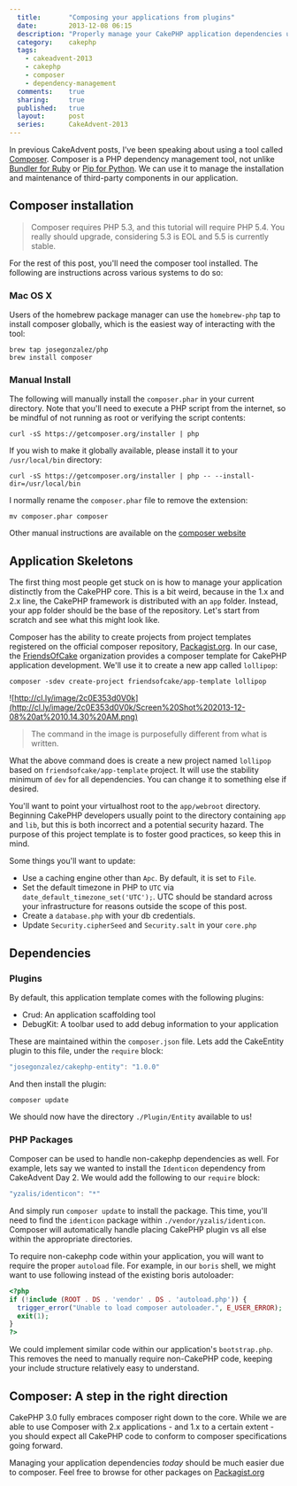 ```yaml
---
  title:       "Composing your applications from plugins"
  date:        2013-12-08 06:15
  description: "Properly manage your CakePHP application dependencies using Composer, a PHP dependency management tool"
  category:    cakephp
  tags:
    - cakeadvent-2013
    - cakephp
    - composer
    - dependency-management
  comments:    true
  sharing:     true
  published:   true
  layout:      post
  series:      CakeAdvent-2013
---
```


In previous CakeAdvent posts, I've been speaking about using a tool called [Composer](http://getcomposer.org/). Composer is a PHP dependency management tool, not unlike [Bundler for Ruby](http://bundler.io/) or [Pip for Python](http://www.pip-installer.org/en/latest/). We can use it to manage the installation and maintenance of third-party components in our application.

## Composer installation

> Composer requires PHP 5.3, and this tutorial will require PHP 5.4. You really should upgrade, considering 5.3 is EOL and 5.5 is currently stable.

For the rest of this post, you'll need the composer tool installed. The following are instructions across various systems to do so:

### Mac OS X

Users of the homebrew package manager can use the `homebrew-php` tap to install composer globally, which is the easiest way of interacting with the tool:

```shell
brew tap josegonzalez/php
brew install composer
```

### Manual Install

The following will manually install the `composer.phar` in your current directory. Note that you'll need to execute a PHP script from the internet, so be mindful of not running as root or verifying the script contents:

```shell
curl -sS https://getcomposer.org/installer | php
```

If you wish to make it globally available, please install it to your `/usr/local/bin` directory:

```shell
curl -sS https://getcomposer.org/installer | php -- --install-dir=/usr/local/bin
```

I normally rename the `composer.phar` file to remove the extension:

```shell
mv composer.phar composer
```

Other manual instructions are available on the [composer website](http://getcomposer.org/download/)

## Application Skeletons

The first thing most people get stuck on is how to manage your application distinctly from the CakePHP core. This is a bit weird, because in the 1.x and 2.x line, the CakePHP framework is distributed with an `app` folder. Instead, your app folder should be the base of the repository. Let's start from scratch and see what this might look like.

Composer has the ability to create projects from project templates registered on the official composer repository, [Packagist.org](https://packagist.org/). In our case, the [FriendsOfCake](http://friendsofcake.com/) organization provides a composer template for CakePHP application development. We'll use it to create a new app called `lollipop`:

```shell
composer -sdev create-project friendsofcake/app-template lollipop
```

![http://cl.ly/image/2c0E353d0V0k](http://cl.ly/image/2c0E353d0V0k/Screen%20Shot%202013-12-08%20at%2010.14.30%20AM.png)

> The command in the image is purposefully different from what is written.

What the above command does is create a new project named `lollipop` based on `friendsofcake/app-template` project. It will use the stability minimum of `dev` for all dependencies. You can change it to something else if desired.

You'll want to point your virtualhost root to the `app/webroot` directory. Beginning CakePHP developers usually point to the directory containing `app` and `lib`, but this is both incorrect and a potential security hazard. The purpose of this project template is to foster good practices, so keep this in mind.

Some things you'll want to update:

- Use a caching engine other than `Apc`. By default, it is set to `File`.
- Set the default timezone in PHP to `UTC` via `date_default_timezone_set('UTC');`. UTC should be standard across your infrastructure for reasons outside the scope of this post.
- Create a `database.php` with your db credentials.
- Update `Security.cipherSeed` and `Security.salt` in your `core.php`

## Dependencies

### Plugins

By default, this application template comes with the following plugins:

- Crud: An application scaffolding tool
- DebugKit: A toolbar used to add debug information to your application

These are maintained within the `composer.json` file. Lets add the CakeEntity plugin to this file, under the `require` block:

```javascript
"josegonzalez/cakephp-entity": "1.0.0"
```

And then install the plugin:

```shell
composer update
```

We should now have the directory `./Plugin/Entity` available to us!

### PHP Packages

Composer can be used to handle non-cakephp dependencies as well. For example, lets say we wanted to install the `Identicon` dependency from CakeAdvent Day 2. We would add the following to our `require` block:

```javascript
"yzalis/identicon": "*"
```

And simply run `composer update` to install the package. This time, you'll need to find the `identicon` package within `./vendor/yzalis/identicon`. Composer will automatically handle placing CakePHP plugin vs all else within the appropriate directories.

To require non-cakephp code within your application, you will want to require the proper `autoload` file. For example, in our `boris` shell, we might want to use following instead of the existing boris autoloader:

```php
<?php
if (!include (ROOT . DS . 'vendor' . DS . 'autoload.php')) {
  trigger_error("Unable to load composer autoloader.", E_USER_ERROR);
  exit(1);
}
?>
```

We could implement similar code within our application's `bootstrap.php`. This removes the need to manually require non-CakePHP code, keeping your include structure relatively easy to understand.

## Composer: A step in the right direction

CakePHP 3.0 fully embraces composer right down to the core. While we are able to use Composer with 2.x applications - and 1.x to a certain extent - you should expect all CakePHP code to conform to composer specifications going forward.

Managing your application dependencies *today* should be much easier due to composer. Feel free to browse for other packages on [Packagist.org](https://packagist.org/)
